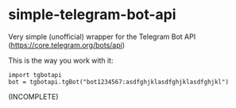 # simple-telegram-bot-api
Very simple (unofficial) wrapper for the Telegram Bot API (https://core.telegram.org/bots/api)

This is the way you work with it:

    import tgbotapi
    bot = tgbotapi.tgBot("bot1234567:asdfghjklasdfghjklasdfghjkl")
    
(INCOMPLETE)
